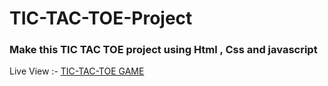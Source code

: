 # TIC-TAC-TOE-Project
<h3> Make this TIC TAC TOE project using Html , Css and javascript </h3>
Live View :- <a href="https://gohil28.github.io/TIC-TAC-TOE-Project/"> TIC-TAC-TOE GAME </a>

